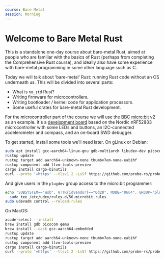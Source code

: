 ```yaml
---
course: Bare Metal
session: Morning
---
```


# Welcome to Bare Metal Rust

This is a standalone one-day course about bare-metal Rust, aimed at people who
are familiar with the basics of Rust (perhaps from completing the Comprehensive
Rust course), and ideally also have some experience with bare-metal programming
in some other language such as C.

Today we will talk about 'bare-metal' Rust: running Rust code without an OS
underneath us. This will be divided into several parts:

- What is `no_std` Rust?
- Writing firmware for microcontrollers.
- Writing bootloader / kernel code for application processors.
- Some useful crates for bare-metal Rust development.

For the microcontroller part of the course we will use the
[BBC micro:bit](https://microbit.org/) v2 as an example. It's a
[development board](https://tech.microbit.org/hardware/) based on the Nordic
nRF52833 microcontroller with some LEDs and buttons, an I2C-connected
accelerometer and compass, and an on-board SWD debugger.

To get started, install some tools we'll need later. On gLinux or Debian:

<!-- mdbook-xgettext: skip -->

```bash
sudo apt install gcc-aarch64-linux-gnu gdb-multiarch libudev-dev picocom pkg-config qemu-system-arm
rustup update
rustup target add aarch64-unknown-none thumbv7em-none-eabihf
rustup component add llvm-tools-preview
cargo install cargo-binutils
curl --proto '=https' --tlsv1.2 -LsSf https://github.com/probe-rs/probe-rs/releases/latest/download/probe-rs-tools-installer.sh | sh
```

And give users in the `plugdev` group access to the micro:bit programmer:

<!-- mdbook-xgettext: skip -->

```bash
echo 'SUBSYSTEM=="usb", ATTR{idVendor}=="0d28", MODE="0664", GROUP="plugdev"' |\
  sudo tee /etc/udev/rules.d/50-microbit.rules
sudo udevadm control --reload-rules
```

On MacOS:

<!-- mdbook-xgettext: skip -->

```bash
xcode-select --install
brew install gdb picocom qemu
brew install --cask gcc-aarch64-embedded
rustup update
rustup target add aarch64-unknown-none thumbv7em-none-eabihf
rustup component add llvm-tools-preview
cargo install cargo-binutils
curl --proto '=https' --tlsv1.2 -LsSf https://github.com/probe-rs/probe-rs/releases/latest/download/probe-rs-tools-installer.sh | sh
```
